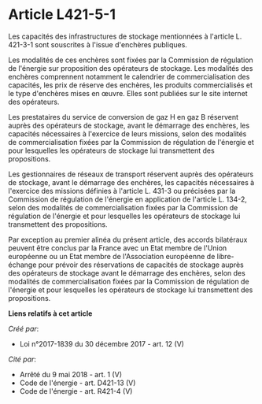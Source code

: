 # Article L421-5-1

Les capacités des infrastructures de stockage mentionnées à l'article L. 421-3-1 sont souscrites à l'issue d'enchères
publiques.

Les modalités de ces enchères sont fixées par la Commission de régulation de l'énergie sur proposition des opérateurs de
stockage. Les modalités des enchères comprennent notamment le calendrier de commercialisation des capacités, les prix de
réserve des enchères, les produits commercialisés et le type d'enchères mises en œuvre. Elles sont publiées sur le site
internet des opérateurs.

Les prestataires du service de conversion de gaz H en gaz B réservent auprès des opérateurs de stockage, avant le démarrage
des enchères, les capacités nécessaires à l'exercice de leurs missions, selon des modalités de commercialisation fixées par
la Commission de régulation de l'énergie et pour lesquelles les opérateurs de stockage lui transmettent des propositions.

Les gestionnaires de réseaux de transport réservent auprès des opérateurs de stockage, avant le démarrage des enchères, les
capacités nécessaires à l'exercice des missions définies à l'article L. 431-3 ou précisées par la Commission de régulation de
l'énergie en application de l'article L. 134-2, selon des modalités de commercialisation fixées par la Commission de
régulation de l'énergie et pour lesquelles les opérateurs de stockage lui transmettent des propositions.

Par exception au premier alinéa du présent article, des accords bilatéraux peuvent être conclus par la France avec un Etat
membre de l'Union européenne ou un Etat membre de l'Association européenne de libre-échange pour prévoir des réservations de
capacités de stockage auprès des opérateurs de stockage avant le démarrage des enchères, selon des modalités de
commercialisation fixées par la Commission de régulation de l'énergie et pour lesquelles les opérateurs de stockage lui
transmettent des propositions.

**Liens relatifs à cet article**

_Créé par_:

  - Loi n°2017-1839 du 30 décembre 2017 - art. 12 (V)

_Cité par_:

  - Arrêté du 9 mai 2018 - art. 1 (V)
  - Code de l'énergie - art. D421-13 (V)
  - Code de l'énergie - art. R421-4 (V)
